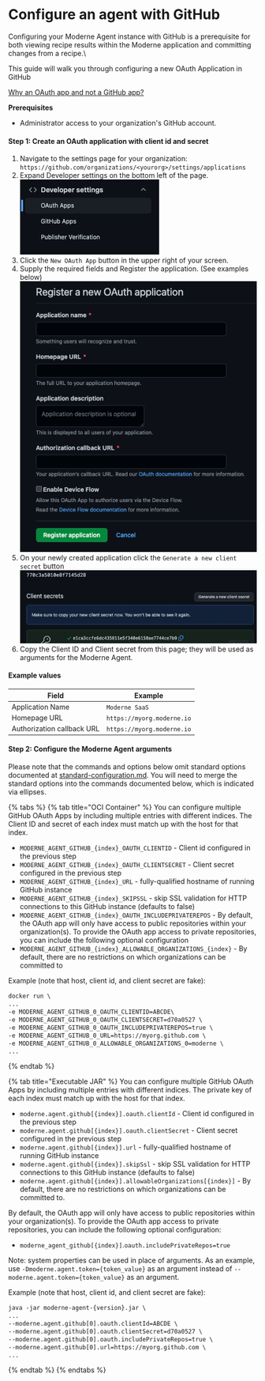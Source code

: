 # Configure an agent with GitHub

Configuring your Moderne Agent instance with GitHub is a prerequisite for both viewing recipe results within the Moderne application and committing changes from a recipe.\\

This guide will walk you through configuring a new OAuth Application in GitHub

[Why an OAuth app and not a GitHub app?](../../references/github-permissions.md)

**Prerequisites**

* Administrator access to your organization's GitHub account.

#### Step 1: Create an OAuth application with client id and secret

1. Navigate to the settings page for your organization: `https://github.com/organizations/<yourorg>/settings/applications`
2. Expand Developer settings on the bottom left of the page.![](<../../.gitbook/assets/Screen Shot 2022-05-19 at 12.56.51 PM.png>)
3. Click the `New OAuth App` button in the upper right of your screen.
4. Supply the required fields and Register the application. (See examples below) ![](<../../.gitbook/assets/Screen Shot 2022-05-19 at 1.01.11 PM.png>)
5. On your newly created application click the `Generate a new client secret` button\
   ![](<../../.gitbook/assets/Screen Shot 2022-05-19 at 1.17.35 PM.png>)
6. Copy the Client ID and Client secret from this page; they will be used as arguments for the Moderne Agent.

#### **Example values**

| Field                      | Example                    |
| -------------------------- | -------------------------- |
| Application Name           | `Moderne SaaS`             |
| Homepage URL               | `https://myorg.moderne.io` |
| Authorization callback URL | `https://myorg.moderne.io` |

#### Step 2: Configure the Moderne Agent arguments

Please note that the commands and options below omit standard options documented at [standard-configuration.md](standard-configuration.md "mention"). You will need to merge the standard options into the commands documented below, which is indicated via ellipses.

{% tabs %}
{% tab title="OCI Container" %}
You can configure multiple GitHub OAuth Apps by including multiple entries with different indices. The Client ID and secret of each index must match up with the host for that index.

* `MODERNE_AGENT_GITHUB_{index}_OAUTH_CLIENTID` - Client id configured in the previous step
* `MODERNE_AGENT_GITHUB_{index}_OAUTH_CLIENTSECRET` - Client secret configured in the previous step
* `MODERNE_AGENT_GITHUB_{index}_URL` - fully-qualified hostname of running GitHub instance
* `MODERNE_AGENT_GITHUB_{index}_SKIPSSL` - skip SSL validation for HTTP connections to this GitHub instance (defaults to false)
* `MODERNE_AGENT_GITHUB_{index}_OAUTH_INCLUDEPRIVATEREPOS` - By default, the OAuth app will only have access to public repositories within your organization(s). To provide the OAuth app access to private repositories, you can include the following optional configuration
* `MODERNE_AGENT_GITHUB_{index}_ALLOWABLE_ORGANIZATIONS_{index}` - By default, there are no restrictions on which organizations can be committed to

Example (note that host, client id, and client secret are fake):

```
docker run \
...
-e MODERNE_AGENT_GITHUB_0_OAUTH_CLIENTID=ABCDE\
-e MODERNE_AGENT_GITHUB_0_OAUTH_CLIENTSECRET=d70a0527 \
-e MODERNE_AGENT_GITHUB_0_OAUTH_INCLUDEPRIVATEREPOS=true \
-e MODERNE_AGENT_GITHUB_0_URL=https://myorg.github.com \
-e MODERNE_AGENT_GITHUB_0_ALLOWABLE_ORGANIZATIONS_0=moderne \
...
```
{% endtab %}

{% tab title="Executable JAR" %}
You can configure multiple GitHub OAuth Apps by including multiple entries with different indices. The private key of each index must match up with the host for that index.

* `moderne.agent.github[{index}].oauth.clientId` - Client id configured in the previous step
* `moderne.agent.github[{index}].oauth.clientSecret` - Client secret configured in the previous step
* `moderne.agent.github[{index}].url` - fully-qualified hostname of running GitHub instance
* `moderne.agent.github[{index}].skipSsl` - skip SSL validation for HTTP connections to this GitHub instance (defaults to false)
* `moderne.agent.github[{index}].allowableOrganizations[{index}]` - By default, there are no restrictions on which organizations can be committed to.

By default, the OAuth app will only have access to public repositories within your organization(s). To provide the OAuth app access to private repositories, you can include the following optional configuration:

* `moderne_agent_github[{index}]`.`oauth.includePrivateRepos=true`

Note: system properties can be used in place of arguments. As an example, use `-Dmoderne.agent.token={token_value}` as an argument instead of `--moderne.agent.token={token_value}` as an argument.

Example (note that host, client id, and client secret are fake):

```
java -jar moderne-agent-{version}.jar \
...
--moderne.agent.github[0].oauth.clientId=ABCDE \
--moderne.agent.github[0].oauth.clientSecret=d70a0527 \
--moderne.agent.github[0].oauth.includePrivateRepos=true \
--moderne.agent.github[0].url=https://myorg.github.com \
...
```
{% endtab %}
{% endtabs %}
